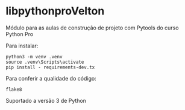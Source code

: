 # libpythonproVelton
Módulo para as aulas de construção de projeto com Pytools do curso Python Pro

Para instalar:
````console
python3 -m venv .venv
source .venv\Scripts\activate
pip install - requirements-dev.tx
````
Para conferir a qualidade do código:
```console
flake8
```

Suportado a versão 3 de Python
